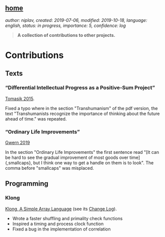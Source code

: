 [home](./index.md)
------------------

*author: niplav, created: 2019-07-06, modified: 2019-10-18, language: english, status: in progress, importance: 5, confidence: log*

> __A collection of contributions to other projects.__

Contributions
=============

Texts
-----

### “Differential Intellectual Progress as a Positive-Sum Project”

[Tomasik 2015](https://foundational-research.org/differential-intellectual-progress-as-a-positive-sum-project/).

Fixed a typo where in the section "Transhumanism" of the pdf version,
the text "Transhumanists recognize the importance of thinking about the
future ahead of time." was repeated.

### “Ordinary Life Improvements”

[Gwern 2019](https://www.gwern.net/Notes#Ordinary-Life-Improvements)<!--TODO: check link-->

In the section "Ordinary Life Improvements" the first sentence read
"[It can be hard to see the gradual improvement of most goods over
time]{,smallcaps}, but I think one way to get a handle on them is to
look". The comma before "smallcaps" was misplaced.

Programming
-----------

### Klong

[Klong, A Simple Array Language](http://t3x.org/klong/index.html)
(see its [Change Log](http://t3x.org/klong/changes.html)).

* Wrote a faster shuffling and primality check functions
* Inspired a timing and process clock function
* Fixed a bug in the implementation of correlation
